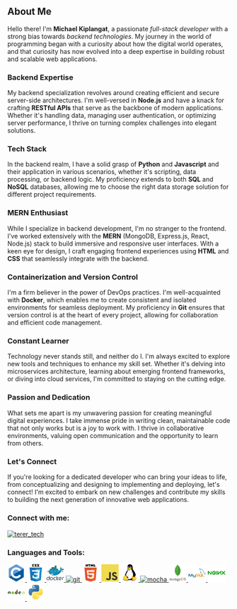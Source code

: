 ## About Me

Hello there! I'm **Michael Kiplangat**, a passionate *full-stack developer* with a strong bias towards *backend technologies*. My journey in the world of programming began with a curiosity about how the digital world operates, and that curiosity has now evolved into a deep expertise in building robust and scalable web applications.

### Backend Expertise

My backend specialization revolves around creating efficient and secure server-side architectures. I'm well-versed in **Node.js** and have a knack for crafting **RESTful APIs** that serve as the backbone of modern applications. Whether it's handling data, managing user authentication, or optimizing server performance, I thrive on turning complex challenges into elegant solutions.

### Tech Stack

In the backend realm, I have a solid grasp of **Python** and **Javascript** and their application in various scenarios, whether it's scripting, data processing, or backend logic. My proficiency extends to both **SQL** and **NoSQL** databases, allowing me to choose the right data storage solution for different project requirements.

### MERN Enthusiast

While I specialize in backend development, I'm no stranger to the frontend. I've worked extensively with the **MERN** (MongoDB, Express.js, React, Node.js) stack to build immersive and responsive user interfaces. With a keen eye for design, I craft engaging frontend experiences using **HTML** and **CSS** that seamlessly integrate with the backend.

### Containerization and Version Control

I'm a firm believer in the power of DevOps practices. I'm well-acquainted with **Docker**, which enables me to create consistent and isolated environments for seamless deployment. My proficiency in **Git** ensures that version control is at the heart of every project, allowing for collaboration and efficient code management.

### Constant Learner

Technology never stands still, and neither do I. I'm always excited to explore new tools and techniques to enhance my skill set. Whether it's delving into microservices architecture, learning about emerging frontend frameworks, or diving into cloud services, I'm committed to staying on the cutting edge.

### Passion and Dedication

What sets me apart is my unwavering passion for creating meaningful digital experiences. I take immense pride in writing clean, maintainable code that not only works but is a joy to work with. I thrive in collaborative environments, valuing open communication and the opportunity to learn from others.

### Let's Connect

If you're looking for a dedicated developer who can bring your ideas to life, from conceptualizing and designing to implementing and deploying, let's connect! I'm excited to embark on new challenges and contribute my skills to building the next generation of innovative web applications.
<h3 align="left">Connect with me:</h3>
<p align="left">
<a href="https://twitter.com/terer_tech" target="blank"><img align="center" src="https://raw.githubusercontent.com/rahuldkjain/github-profile-readme-generator/master/src/images/icons/Social/twitter.svg" alt="terer_tech" height="30" width="40" /></a>
</p>

<h3 align="left">Languages and Tools:</h3>
<p align="left"> <a href="https://www.cprogramming.com/" target="_blank" rel="noreferrer"> <img src="https://raw.githubusercontent.com/devicons/devicon/master/icons/c/c-original.svg" alt="c" width="40" height="40"/> </a> <a href="https://www.w3schools.com/css/" target="_blank" rel="noreferrer"> <img src="https://raw.githubusercontent.com/devicons/devicon/master/icons/css3/css3-original-wordmark.svg" alt="css3" width="40" height="40"/> </a> <a href="https://www.docker.com/" target="_blank" rel="noreferrer"> <img src="https://raw.githubusercontent.com/devicons/devicon/master/icons/docker/docker-original-wordmark.svg" alt="docker" width="40" height="40"/> </a> <a href="https://git-scm.com/" target="_blank" rel="noreferrer"> <img src="https://www.vectorlogo.zone/logos/git-scm/git-scm-icon.svg" alt="git" width="40" height="40"/> </a> <a href="https://www.w3.org/html/" target="_blank" rel="noreferrer"> <img src="https://raw.githubusercontent.com/devicons/devicon/master/icons/html5/html5-original-wordmark.svg" alt="html5" width="40" height="40"/> </a> <a href="https://developer.mozilla.org/en-US/docs/Web/JavaScript" target="_blank" rel="noreferrer"> <img src="https://raw.githubusercontent.com/devicons/devicon/master/icons/javascript/javascript-original.svg" alt="javascript" width="40" height="40"/> </a> <a href="https://www.linux.org/" target="_blank" rel="noreferrer"> <img src="https://raw.githubusercontent.com/devicons/devicon/master/icons/linux/linux-original.svg" alt="linux" width="40" height="40"/> </a> <a href="https://mochajs.org" target="_blank" rel="noreferrer"> <img src="https://www.vectorlogo.zone/logos/mochajs/mochajs-icon.svg" alt="mocha" width="40" height="40"/> </a> <a href="https://www.mongodb.com/" target="_blank" rel="noreferrer"> <img src="https://raw.githubusercontent.com/devicons/devicon/master/icons/mongodb/mongodb-original-wordmark.svg" alt="mongodb" width="40" height="40"/> </a> <a href="https://www.mysql.com/" target="_blank" rel="noreferrer"> <img src="https://raw.githubusercontent.com/devicons/devicon/master/icons/mysql/mysql-original-wordmark.svg" alt="mysql" width="40" height="40"/> </a> <a href="https://www.nginx.com" target="_blank" rel="noreferrer"> <img src="https://raw.githubusercontent.com/devicons/devicon/master/icons/nginx/nginx-original.svg" alt="nginx" width="40" height="40"/> </a> <a href="https://nodejs.org" target="_blank" rel="noreferrer"> <img src="https://raw.githubusercontent.com/devicons/devicon/master/icons/nodejs/nodejs-original-wordmark.svg" alt="nodejs" width="40" height="40"/> </a> <a href="https://www.python.org" target="_blank" rel="noreferrer"> <img src="https://raw.githubusercontent.com/devicons/devicon/master/icons/python/python-original.svg" alt="python" width="40" height="40"/> </a> 
